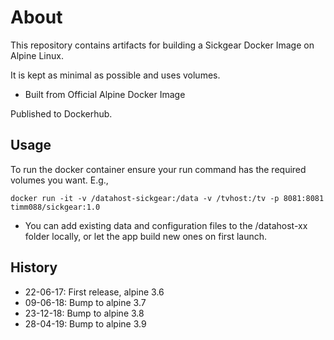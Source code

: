 # About

This repository contains artifacts for building a Sickgear Docker Image on Alpine Linux.

It is kept as minimal as possible and uses volumes.

- Built from Official Alpine Docker Image

Published to Dockerhub.

## Usage

To run the docker container ensure your run command has the required volumes you want. E.g.,

`docker run -it -v /datahost-sickgear:/data -v /tvhost:/tv -p 8081:8081 timm088/sickgear:1.0`

- You can add existing data and configuration files to the /datahost-xx folder locally, or let the app build new ones on first launch.

## History

- 22-06-17: First release, alpine 3.6
- 09-06-18: Bump to alpine 3.7
- 23-12-18: Bump to alpine 3.8
- 28-04-19: Bump to alpine 3.9
